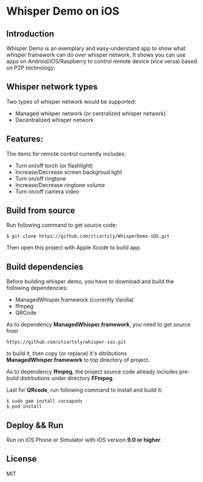 Whisper Demo on iOS
===================

## Introduction

Whisper Demo is an exemplary and easy-understand app to show what whisper framework can do over whisper network. It shows you can use apps on Android/iOS/Raspberry to control remote device (vice versa) based on P2P technology.

## Whisper network types

Two types of whisper network would be supported:

- Managed whisper network (or centralized whisper network)
- Decentralized whisper network

## Features:

The items for remote control currently includes:

- Turn on/off torch (or flashlight)
- Increase/Decrease screen backgroud light
- Turn on/off ringtone
- Increase/Decrease ringtone volume
- Turn on/off camera video

## Build from source

Run following command to get source code:

```shell
$ git clone https://github.com/stiartsly/WhisperDemo-iOS.git
```

Then open this project with Apple Xcode to build app.

## Build dependencies

Before building whisper demo, you have to download and build the following dependencies:

- ManagedWhisper.framework (currently Vanilla)
- ffmpeg
- QRCode

As to dependency **ManagedWhisper.framework**, you need to get source from

```
https://github.com/stiartsly/whisper-ios.git
```

to build it, then copy (or replace) it's ditributions **ManagedWhisper.framework** to top directory of project.

As to dependency **ffmpeg**, the project source code already includes pre-build distrbutions under directory **FFmpeg**.

Last for **QRcode**, run following command to install and build it:

```shell
$ sudo gem install cocoapods  
$ pod install
```

## Deploy && Run

Run on iOS Phone or Simulator with iOS version **9.0 or higher**.

## License

MIT